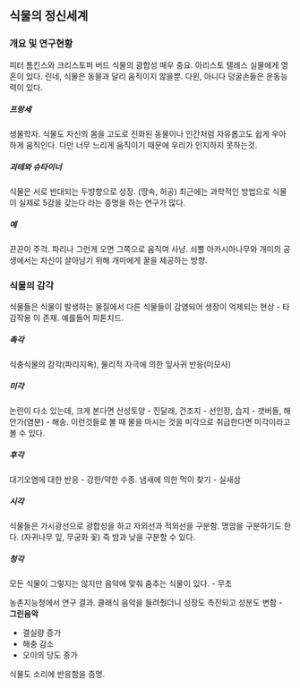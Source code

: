 ## 식물의 정신세계

### 개요 및 연구현황

피터 톰킨스와 크리스토퍼 버드 식물의 광합성 매우 중요. 아리스토 텔레스 실물에게 영혼이 있다. 린네, 식물은 동믈과 달리 움직이지 않을뿐. 다윈, 아니다 덩굴손들은 운동능력이 있다. 

##### 프랑세

생물학자. 식물도 자신의 몸을 고도로 진화된 동물이나 인간처럼 자유롭고도 쉽게 우아하게 움직인다. 다만 너무 느리게 움직이기 때문에 우리가 인지하지 못하는것. 

##### 괴테와 슈타이너

식물은 서로 반대되는 두뱡향으로 성장. (땅속, 허공) 최근에는 과학적인 방법으로 식물이 실제로 5감을 갖는다 라는 증명을 하는 연구가 많다.

##### 예

끈끈이 주걱. 파리나 그런게 오면 그쪽으로 움직여 사냥. 쇠뿔 아카시아나무와 개미의 공생에서는 자신이 살아남기 위해 개미에게 꿀을 제공하는 방향.

### 식물의 감각

식물들은 식물이 발생하는 물질에서 다른 식물들이 감염되어 생장이 억제되는 현상 -  타감작용 이 존재. 예를들어 피톤치드. 

##### 촉각

식충식물의 감각(파리지옥), 물리적 자극에 의한 잎사귀 반응(미모사)

##### 미각

논란이 다소 있는데, 크게 본다면 산성토양 - 진달래, 건조지 - 선인장, 습지 - 갯버들, 해안가(염분) - 해송. 이런것들로 볼 때 물을 마시는 것을 미각으로 취급한다면 미각이라고 볼 수 있다.

##### 후각

대기오염에 대한 반응 - 강한/약한 수종. 냄새에 의한 먹이 찾기 - 실새삼

##### 시각

식물들은 가시광선으로 광합성을 하고 자외선과 적외선을 구분함. 명암을 구분하기도 한다. (자귀나무 잎, 무궁화 꽃) 즉 밤과 낮을 구분할 수 있다. 

##### 청각

모든 식물이 그렇지는 않지만 음악에 맞춰 춤추는 식물이 있다. - 무초

농촌지능청에서 연구 결과. 클래식 음악을 들려줬더니 성장도 촉진되고 성분도 변함 - **그린음악** 

- 결실량 증가
- 해충 감소
- 오이의 당도 증가

식물도 소리에 반응함을 증명.

